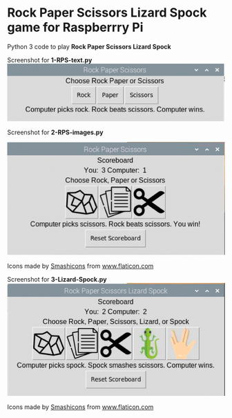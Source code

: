 # Rock Paper Scissors Lizard Spock game for Raspberrry Pi
Python 3 code to play **Rock Paper Scissors Lizard Spock**

Screenshot for **1-RPS-text.py**
![Rock Paper Scissors](https://github.com/carolinedunn/rockpaperscissorslizardspock/blob/main/screenshots/Screen%20Shot%202020-12-23%20at%203.52.21%20PM.png)

Screenshot for **2-RPS-images.py**

![Rock Paper Scissors Icons](https://github.com/carolinedunn/rockpaperscissorslizardspock/blob/main/screenshots/Screen%20Shot%202020-12-23%20at%203.54.18%20PM.png)

<div>Icons made by <a href="https://www.flaticon.com/authors/smashicons" title="Smashicons">Smashicons</a> from <a href="https://www.flaticon.com/" title="Flaticon">www.flaticon.com</a></div>


Screenshot for **3-Lizard-Spock.py**
![Rock Paper Scissors](https://github.com/carolinedunn/rockpaperscissorslizardspock/blob/main/screenshots/Screen%20Shot%202020-12-23%20at%203.55.04%20PM.png)

<div>Icons made by <a href="https://www.flaticon.com/authors/smashicons" title="Smashicons">Smashicons</a> from <a href="https://www.flaticon.com/" title="Flaticon">www.flaticon.com</a></div>
